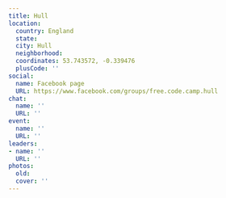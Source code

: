```yaml
---
title: Hull
location:
  country: England
  state: 
  city: Hull
  neighborhood: 
  coordinates: 53.743572, -0.339476
  plusCode: ''
social:
  name: Facebook page
  URL: https://www.facebook.com/groups/free.code.camp.hull
chat:
  name: ''
  URL: ''
event:
  name: ''
  URL: ''
leaders:
- name: ''
  URL: ''
photos:
  old: 
  cover: ''
---
```

